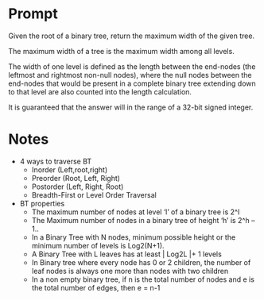 # Prompt
Given the root of a binary tree, return the maximum width of the given tree.

The maximum width of a tree is the maximum width among all levels.

The width of one level is defined as the length between the end-nodes 
(the leftmost and rightmost non-null nodes), where the null nodes between 
the end-nodes that would be present in a complete binary tree extending down 
to that level are also counted into the length calculation.

It is guaranteed that the answer will in the range of a 32-bit signed integer.

# Notes
- 4 ways to traverse BT
    - Inorder (Left,root,right)
    - Preorder (Root, Left, Right)
    - Postorder (Left, Right, Root)
    - Breadth-First or Level Order Traversal
- BT properties
    - The maximum number of nodes at level ‘l’ of a binary tree is 2^l
    - The Maximum number of nodes in a binary tree of height ‘h’ is 2^h – 1..
    - In a Binary Tree with N nodes, minimum possible height or the minimum number of   levels is Log2(N+1).
    - A Binary Tree with L leaves has at least | Log2L |+ 1   levels
    -  In Binary tree where every node has 0 or 2 children, the number of leaf nodes is always one more than nodes with two children
    - In a non empty binary tree, if n is the total number of nodes and e is the total number of edges, then e = n-1